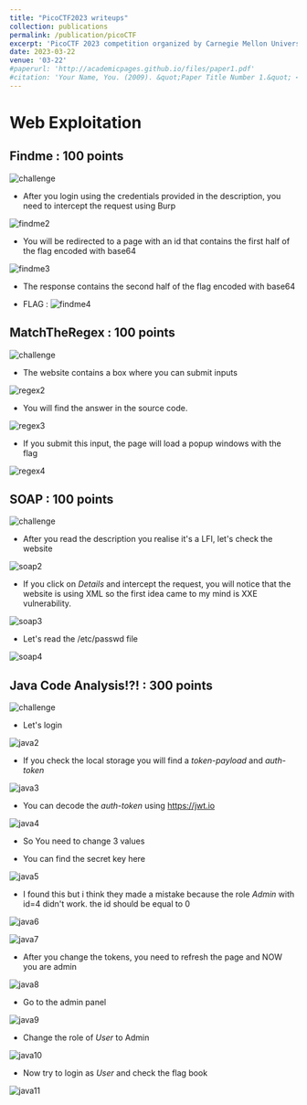 ```yaml
---
title: "PicoCTF2023 writeups"
collection: publications
permalink: /publication/picoCTF
excerpt: 'PicoCTF 2023 competition organized by Carnegie Mellon University ("CMU")'
date: 2023-03-22
venue: '03-22'
#paperurl: 'http://academicpages.github.io/files/paper1.pdf'
#citation: 'Your Name, You. (2009). &quot;Paper Title Number 1.&quot; <i>Journal 1</i>. 1(1).'
---
```


# Web Exploitation 

## Findme : 100 points

![challenge](/images/findme1.png)

* After you login using the credentials provided in the description, you need to intercept the request using Burp

![findme2](/images/findme2.png)

* You will be redirected to a page with an id that contains the first half of the flag encoded with base64

![findme3](/images/findme3.png)

* The response contains the second half of the flag encoded with base64 

* FLAG : 
![findme4](/images/findme4.png)

## MatchTheRegex : 100 points

![challenge](/images/regex1.png)

* The website contains a box where you can submit inputs

![regex2](/images/regex2.png)

* You will find the answer in the source code. 

![regex3](/images/regex3.png)

* If you submit this input, the page will load a popup windows with the flag 

![regex4](/images/regex4.png)

## SOAP : 100 points 

![challenge](/images/soap1.png)

* After you read the description you realise it's a LFI, let's check the website 

![soap2](/images/soap2.png)

* If you click on *Details* and intercept the request, you will notice that the website is using XML so the first idea came to my mind is XXE vulnerability.

![soap3](/images/soap3.png)

* Let's read the /etc/passwd file

![soap4](/images/soap4.png)

## Java Code Analysis!?! : 300 points

![challenge](/images/java1.png)
 
* Let's login

![java2](/images/java2.png)

* If you check the local storage you will find a *token-payload* and *auth-token*

![java3](/images/java3.png)

* You can decode the *auth-token* using https://jwt.io

![java4](/images/java4.png)

* So You need to change 3 values

* You can find the secret key here 

![java5](/images/java5.png)

* I found this but i think they made a mistake because the role *Admin* with id=4 didn't work. the id should be equal to 0

![java6](/images/java6.png)

![java7](/images/java7.png)

* After you change the tokens, you need to refresh the page and NOW you are admin

![java8](/images/java8.png)

* Go to the admin panel 

![java9](/images/java9.png)

* Change the role of *User* to Admin

![java10](/images/java10.png)

* Now try to login as *User* and check the flag book

![java11](/images/java11.png)